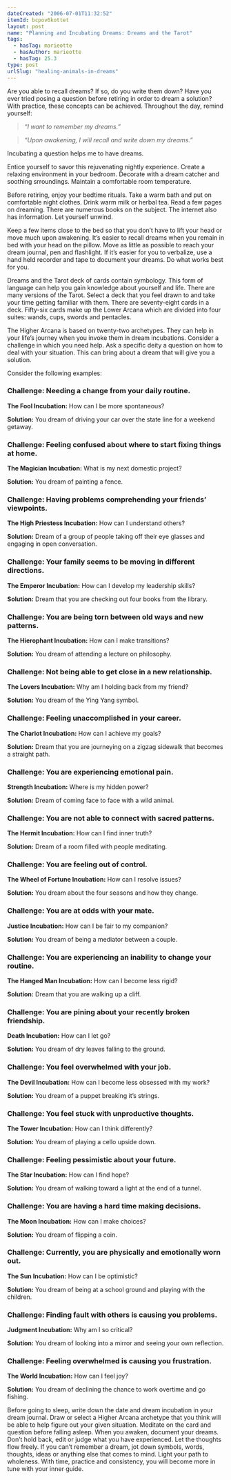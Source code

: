 ```yaml
---
dateCreated: "2006-07-01T11:32:52"
itemId: bcpov6kottet
layout: post
name: "Planning and Incubating Dreams: Dreams and the Tarot"
tags:
  - hasTag: marieotte
  - hasAuthor: marieotte
  - hasTag: 25.3
type: post
urlSlug: "healing-animals-in-dreams"
---
```


Are you able to recall dreams? If so, do you write them down? Have you ever tried posing a question before retiring in order to dream a solution? With practice, these concepts can be achieved. Throughout the day, remind yourself: 

> *“I want to remember my dreams.”* 

> *“Upon awakening, I will recall and write down my dreams.”* 

Incubating a question helps me to have dreams. 

Entice yourself to savor this rejuvenating nightly experience. Create a relaxing environment in your bedroom. Decorate with a dream catcher and soothing srroundings. Maintain a comfortable room temperature. 

Before retiring, enjoy your bedtime rituals. Take a warm bath and put on comfortable night clothes. Drink warm milk or herbal tea. Read a few pages on dreaming. There are numerous books on the subject. The internet also has information. Let yourself unwind. 

Keep a few items close to the bed so that you don’t have to lift your head or move much upon awakening. It’s easier to recall dreams when you remain in bed with your head on the pillow. Move as little as possible to reach your dream journal, pen and flashlight. If it’s easier for you to verbalize, use a hand held recorder and tape to document your dreams. Do what works best for you. 

Dreams and the Tarot deck of cards contain symbology. This form of language can help you gain knowledge about yourself and life. There are many versions of the Tarot. Select a deck that you feel drawn to and take your time getting familiar with them. There are seventy-eight cards in a deck. Fifty-six cards make up the Lower Arcana which are divided into four suites: wands, cups, swords and pentacles. 

The Higher Arcana is based on twenty-two archetypes. They can help in your life’s journey when you invoke them in dream incubations. Consider a challenge in which you need help. Ask a specific deity a question on how to deal with your situation. This can bring about a dream that will give you a solution. 

Consider the following examples: 

### Challenge: Needing a change from your daily routine. 

**The Fool Incubation:** How can I be more spontaneous? 

**Solution:** You dream of driving your car over the state line for a weekend getaway. 

### Challenge: Feeling confused about where to start fixing things at home. 

**The Magician Incubation:** What is my next domestic project? 

**Solution:** You dream of painting a fence. 

### Challenge: Having problems comprehending your friends’ viewpoints. 

**The High Priestess Incubation:** How can I understand others? 

**Solution:** Dream of a group of people taking off their eye glasses and engaging in open conversation. 

### Challenge: Your family seems to be moving in different directions. 

**The Emperor Incubation:** How can I develop my leadership skills? 

**Solution:** Dream that you are checking out four books from the library.

### Challenge: You are being torn between old ways and new patterns. 

**The Hierophant Incubation:** How can I make transitions? 

**Solution:** You dream of attending a lecture on philosophy. 

### Challenge: Not being able to get close in a new relationship. 

**The Lovers Incubation:** Why am I holding back from my friend? 

**Solution:** You dream of the Ying Yang symbol. 

### Challenge: Feeling unaccomplished in your career. 

**The Chariot Incubation:** How can I achieve my goals? 

**Solution:** Dream that you are journeying on a zigzag sidewalk that becomes a straight path. 

### Challenge: You are experiencing emotional pain. 

**Strength Incubation:** Where is my hidden power? 

**Solution:** Dream of coming face to face with a wild animal. 

### Challenge: You are not able to connect with sacred patterns. 

**The Hermit Incubation:** How can I find inner truth? 

**Solution:** Dream of a room filled with people meditating. 

### Challenge: You are feeling out of control. 

**The Wheel of Fortune Incubation:** How can I resolve issues? 

**Solution:** You dream about the four seasons and how they change. 

### Challenge: You are at odds with your mate. 

**Justice Incubation:** How can I be fair to my companion? 

**Solution:** You dream of being a mediator between a couple. 

### Challenge: You are experiencing an inability to change your routine. 

**The Hanged Man Incubation:** How can I become less rigid? 

**Solution:** Dream that you are walking up a cliff. 

### Challenge: You are pining about your recently broken friendship. 

**Death Incubation:** How can I let go? 

**Solution:** You dream of dry leaves falling to the ground. 

### Challenge: You feel overwhelmed with your job. 

**The Devil Incubation:** How can I become less obsessed with my work? 

**Solution:** You dream of a puppet breaking it’s strings. 

### Challenge: You feel stuck with unproductive thoughts. 

**The Tower Incubation:** How can I think differently? 

**Solution:** You dream of playing a cello upside down. 

### Challenge: Feeling pessimistic about your future. 

**The Star Incubation:** How can I find hope? 

**Solution:** You dream of walking toward a light at the end of a tunnel. 

### Challenge: You are having a hard time making decisions. 

**The Moon Incubation:** How can I make choices? 

**Solution:** You dream of flipping a coin. 

### Challenge: Currently, you are physically and emotionally worn out. 

**The Sun Incubation:** How can I be optimistic? 

**Solution:** You dream of being at a school ground and playing with the children. 

### Challenge: Finding fault with others is causing you problems. 

**Judgment Incubation:** Why am I so critical? 

**Solution:** You dream of looking into a mirror and seeing your own reflection. 

### Challenge: Feeling overwhelmed is causing you frustration. 

**The World Incubation:** How can I feel joy? 

**Solution:** You dream of declining the chance to work overtime and go fishing. 

Before going to sleep, write down the date and dream incubation in your dream journal. Draw or select a Higher Arcana archetype that you think will be able to help figure out your given situation. Meditate on the card and question before falling asleep. When you awaken, document your dreams. Don’t hold back, edit or judge what you have experienced. Let the thoughts flow freely. If you can’t remember a dream, jot down symbols, words, thoughts, ideas or anything else that comes to mind. Light your path to wholeness. With time, practice and consistency, you will become more in tune with your inner guide.


